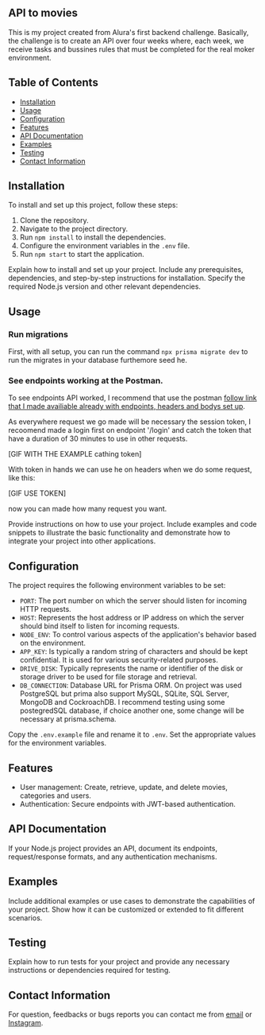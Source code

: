 ## API to movies

This is my project created from Alura's first backend challenge. Basically, the challenge is to create an API over four weeks where, each week, we receive tasks and bussines rules that must be completed for the real moker environment.

## Table of Contents

- [Installation](#installation)
- [Usage](#usage)
- [Configuration](#configuration)
- [Features](#features)
- [API Documentation](#api-documentation)
- [Examples](#examples)
- [Testing](#testing)
- [Contact Information](#contact-information)

## Installation

To install and set up this project, follow these steps:

1. Clone the repository.
2. Navigate to the project directory.
3. Run `npm install` to install the dependencies.
4. Configure the environment variables in the `.env` file. 
5. Run `npm start` to start the application.

Explain how to install and set up your project. Include any prerequisites, dependencies, and step-by-step instructions for installation. Specify the required Node.js version and other relevant dependencies.

## Usage

### Run migrations

First, with all setup, you can run the command `npx prisma migrate dev` to run the migrates in your database furthemore seed he.  

### See endpoints working at the Postman. 

To see endpoints API worked, I recommend that use the postman [follow link that I made availiable already with endpoints, headers and bodys set up](https://www.postman.com/navigation-candidate-37863564/workspace/back-end-challenge-01).  

As everywhere request we go made will be necessary the session token, I recoomend made a login first on endpoint '/login' and catch the token that have a duration of 30 minutes to use in other requests.

[GIF WITH THE EXAMPLE cathing token]

With token in hands we can use he on headers when we do some request, like this:  

[GIF USE TOKEN]

now you can made how many request you want.

Provide instructions on how to use your project. Include examples and code snippets to illustrate the basic functionality and demonstrate how to integrate your project into other applications.

## Configuration

The project requires the following environment variables to be set:

- `PORT`: The port number on which the server should listen for incoming HTTP requests.
- `HOST`: Represents the host address or IP address on which the server should bind itself to listen for incoming requests.
 - `NODE_ENV`: To control various aspects of the application's behavior based on the environment. 
 - `APP_KEY`:  Is typically a random string of characters and should be kept confidential. It is used for various security-related purposes. 
 - `DRIVE_DISK`: Typically represents the name or identifier of the disk or storage driver to be used for file storage and retrieval.
 - `DB_CONNECTION`: Database URL for Prisma ORM. On project was used PostgreSQL but prima also support MySQL, SQLite, SQL Server, MongoDB and CockroachDB. I recommend testing using some postegredSQL database, if choice another one, some change will be necessary at prisma.schema. 

Copy the `.env.example` file and rename it to `.env`. Set the appropriate values for the environment variables.

## Features

- User management: Create, retrieve, update, and delete movies, categories and users.
- Authentication: Secure endpoints with JWT-based authentication.

## API Documentation

If your Node.js project provides an API, document its endpoints, request/response formats, and any authentication mechanisms.

## Examples

Include additional examples or use cases to demonstrate the capabilities of your project. Show how it can be customized or extended to fit different scenarios.

## Testing

Explain how to run tests for your project and provide any necessary instructions or dependencies required for testing.

## Contact Information

For question, feedbacks or bugs reports you can contact me from [email](caulicons.jobs@gmail.com) or [Instagram](https://www.instagram.com/caulicons_/).
